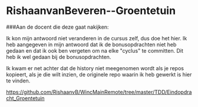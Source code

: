 # RishaanvanBeveren--Groentetuin

###Aan de docent die deze gaat nakijken: 

Ik kon mijn antwoord niet veranderen in de cursus zelf, dus doe het hier.
Ik heb aangegeven in mijn antwoord dat ik de bonusopdrachten niet heb gedaan en dat ik ook ben vergeten om na elke "cyclus" te committen. 
Dit heb ik wel gedaan bij de bonusopdrachten.

Ik kwam er net achter dat de history niet meegenomen wordt als je repos kopieert, als je die wilt inzien, de originele repo waarin ik heb gewerkt is hier te vinden.

https://github.com/RishaanvB/WincMainRemote/tree/master/TDD/Eindopdracht_Groentetuin 
